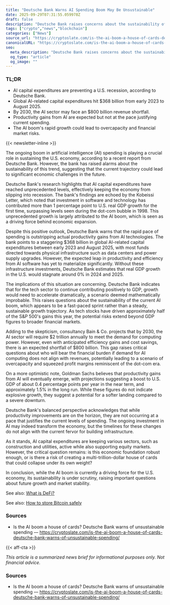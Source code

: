 ```yaml
---
title: "Deutsche Bank Warns AI Spending Boom May Be Unsustainable"
date: 2025-09-29T07:31:55.059978Z
draft: false
description: "Deutsche Bank raises concerns about the sustainability of the current AI spending boom and its impact on the U.S. economy."
tags: ["crypto","news","blockchain"]
categories: ["News"]
source_url: "https://cryptoslate.com/is-the-ai-boom-a-house-of-cards-deutsche-bank-warns-of-unsustainable-spending/"
canonicalURL: "https://cryptoslate.com/is-the-ai-boom-a-house-of-cards-deutsche-bank-warns-of-unsustainable-spending/"
seo:
  meta_description: "Deutsche Bank raises concerns about the sustainability of the current AI spending boom and its impact on the U.S. economy."
  og_type: "article"
  og_image: ""
---
```


### TL;DR
- AI capital expenditures are preventing a U.S. recession, according to Deutsche Bank.
- Global AI-related capital expenditures hit $368 billion from early 2023 to August 2025.
- By 2030, the AI sector may face an $800 billion revenue shortfall.
- Productivity gains from AI are expected but not at the pace justifying current spending.
- The AI boom's rapid growth could lead to overcapacity and financial market risks.

{{< newsletter-inline >}}

The ongoing boom in artificial intelligence (AI) spending is playing a crucial role in sustaining the U.S. economy, according to a recent report from Deutsche Bank. However, the bank has raised alarms about the sustainability of this trend, suggesting that the current trajectory could lead to significant economic challenges in the future.

Deutsche Bank's research highlights that AI capital expenditures have reached unprecedented levels, effectively keeping the economy from slipping into recession. The bank's findings are echoed by the Kobeissi Letter, which noted that investment in software and technology has contributed more than 1 percentage point to U.S. real GDP growth for the first time, surpassing levels seen during the dot-com bubble in 1998. This unprecedented growth is largely attributed to the AI boom, which is seen as a driving force behind economic expansion.

Despite this positive outlook, Deutsche Bank warns that the rapid pace of spending is outstripping actual productivity gains from AI technologies. The bank points to a staggering $368 billion in global AI-related capital expenditures between early 2023 and August 2025, with most funds directed towards physical infrastructure such as data centers and power supply upgrades. However, the expected leap in productivity and efficiency from AI software has yet to materialize significantly. Without these infrastructure investments, Deutsche Bank estimates that real GDP growth in the U.S. would stagnate around 0% in 2024 and 2025.

The implications of this situation are concerning. Deutsche Bank indicates that for the tech sector to continue contributing positively to GDP, growth would need to accelerate dramatically, a scenario deemed mathematically improbable. This raises questions about the sustainability of the current AI boom, which appears to be a fast-paced sprint rather than a steady, sustainable growth trajectory. As tech stocks have driven approximately half of the S&P 500's gains this year, the potential risks extend beyond GDP figures to broader financial markets.

Adding to the skepticism, consultancy Bain & Co. projects that by 2030, the AI sector will require $2 trillion annually to meet the demand for computing power. However, even with anticipated efficiency gains and cost savings, there is an expected shortfall of $800 billion. This gap raises critical questions about who will bear the financial burden if demand for AI computing does not align with revenues, potentially leading to a scenario of overcapacity and squeezed profit margins reminiscent of the dot-com era.

On a more optimistic note, Goldman Sachs believes that productivity gains from AI will eventually emerge, with projections suggesting a boost to U.S. GDP of about 0.4 percentage points per year in the near term, and approximately 1.5% in the long run. While these figures do not indicate explosive growth, they suggest a potential for a softer landing compared to a severe downturn.

Deutsche Bank's balanced perspective acknowledges that while productivity improvements are on the horizon, they are not occurring at a pace that justifies the current levels of spending. The ongoing investment in AI may indeed transform the economy, but the timelines for these changes do not align with the current fervor for building infrastructure.

As it stands, AI capital expenditures are keeping various sectors, such as construction and utilities, active while also supporting equity markets. However, the critical question remains: is this economic foundation robust enough, or is there a risk of creating a multi-trillion-dollar house of cards that could collapse under its own weight?

In conclusion, while the AI boom is currently a driving force for the U.S. economy, its sustainability is under scrutiny, raising important questions about future growth and market stability.

See also: [What is DeFi?](/pages/what-is-defi/)

See also: [How to store Bitcoin safely](/pages/how-to-store-bitcoin-safely/)

### Sources
- Is the AI boom a house of cards? Deutsche Bank warns of unsustainable spending — https://cryptoslate.com/is-the-ai-boom-a-house-of-cards-deutsche-bank-warns-of-unsustainable-spending/

{{< aff-cta >}}

_This article is a summarized news brief for informational purposes only. Not financial advice._

### Sources
- Is the AI boom a house of cards? Deutsche Bank warns of unsustainable spending — https://cryptoslate.com/is-the-ai-boom-a-house-of-cards-deutsche-bank-warns-of-unsustainable-spending/

